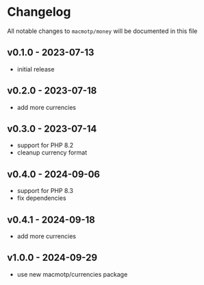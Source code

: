 # Changelog

All notable changes to `macmotp/money` will be documented in this file

## v0.1.0 - 2023-07-13

- initial release

## v0.2.0 - 2023-07-18

- add more currencies

## v0.3.0 - 2023-07-14

- support for PHP 8.2
- cleanup currency format

## v0.4.0 - 2024-09-06

- support for PHP 8.3
- fix dependencies

## v0.4.1 - 2024-09-18

- add more currencies

## v1.0.0 - 2024-09-29

- use new macmotp/currencies package
